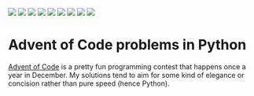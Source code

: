 ![](https://img.shields.io/badge/2023%20⭐-50-yellow) ![](https://img.shields.io/badge/2022%20⭐-29-yellow) ![](https://img.shields.io/badge/2021%20⭐-19-yellow)
![](https://img.shields.io/badge/2020%20⭐-34-yellow) ![](https://img.shields.io/badge/2019%20⭐-12-yellow) ![](https://img.shields.io/badge/2018%20⭐-9-yellow)
![](https://img.shields.io/badge/2017%20⭐-33-yellow) ![](https://img.shields.io/badge/2016%20⭐-28-yellow) ![](https://img.shields.io/badge/2015%20⭐-38-yellow)
# Advent of Code problems in Python
[Advent of Code](https://adventofcode.com/) is a pretty fun programming contest that happens once a year in December. My solutions tend to aim for some kind of elegance or concision rather than pure speed (hence Python).

